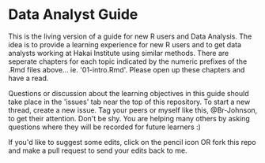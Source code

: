 # Data Analyst Guide

This is the living version of a guide for new R users and Data Analysis. The idea is to provide a learning experience for new R users and to get data analysts working at Hakai Institute using similar methods. There are seperate chapters for each topic indicated by the numeric prefixes of the .Rmd files above... ie. '01-intro.Rmd'. Please open up these chapters and have a read. 

Questions or discussion about the learning objectives in this guide should take place in the 'issues' tab near the top of this repository. To start a new thread, create a new issue. Tag your peers or myself like this, @Br-Johnson, to get their attention. Don't be shy. You are helping many others by asking questions where they will be recorded for future learners :)

If you'd like to suggest some edits, click on the pencil icon OR fork this repo and make a pull request to send your edits back to me.
